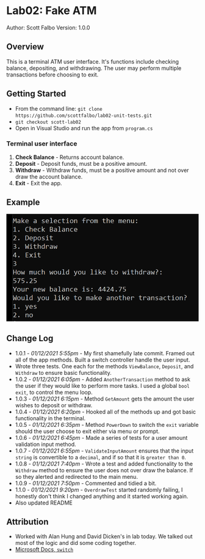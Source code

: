 # Lab02: Fake ATM
Author: Scott Falbo Version: 1.0.0 

## Overview
This is a terminal ATM user interface.  It's functions include checking balance, depositing, and withdrawing.  The user may perform multiple transactions before choosing to exit.

## Getting Started
+ From the command line: `git clone https://github.com/scottfalbo/lab02-unit-tests.git`
+ `git checkout scott-lab02`
+ Open in Visual Studio and run the app from `program.cs`
### Terminal user interface
1. **Check Balance** - Returns account balance.
2. **Deposit** - Deposit funds, must be a positive amount.
3. **Withdraw** - Withdraw funds, must be a positive amount and not over draw the account balance.
4. **Exit** - Exit the app.

## Example
![lab02 Fake ATM](./assets/lab02ATM.png)

## Change Log
+ 1.0.1 - *01/12/2021 5:55pm* - My first shamefully late commit.  Framed out all of the app methods.  Built a switch controller handle the user input.  
+ Wrote three tests.  One each for the methods `ViewBalance`, `Deposit`, and `Withdraw` to ensure basic functionality.
+ 1.0.2 - *01/12/2021 6:05pm* - Added `AnotherTransaction` method to ask the user if they would like to perform more tasks.  I used a global `bool exit`, to control the menu loop.
+ 1.0.3 - *01/12/2021 6:15pm* - Method `GetAmount` gets the amount the user wishes to deposit or withdraw.  
+ 1.0.4 - *01/12/2021 6:20pm* - Hooked all of the methods up and got basic functionality in the terminal.
+ 1.0.5 - *01/12/2021 6:35pm* - Method `PowerDown` to switch the `exit` variable should the user choose to exit either via menu or prompt.
+ 1.0.6 - *01/12/2021 6:45pm* - Made a series of tests for a user amount validation input method.
+ 1.0.7 - *01/12/2021 6:55pm* - `ValidateInputAmount` ensures that the input `string` is convertible to a `decimal`, and if so that it is `greater than 0`. 
+ 1.0.8 - *01/12/2021 7:40pm* - Wrote a test and added functionality to the `Withdraw` method to ensure the user does not over draw the balance.  If so they alerted and redirected to the main menu.
+ 1.0.9 - *01/12/2021 7:50pm* - Commented and tidied a bit.
+ 1.1.0 - *01/12/2021 9:20pm* - `OverdrawTest` started randomly failing, I honestly don't think I changed anything and it started working again.
+ Also updated README 

## Attribution
+ Worked with Alan Hung and David Dicken's in lab today.  We talked out most of the logic and did some coding together.
+ [Microsoft Docs, `switch`](https://docs.microsoft.com/en-us/dotnet/csharp/language-reference/keywords/switch)<br>